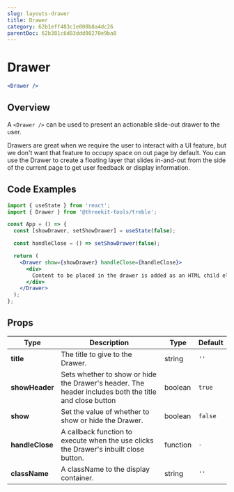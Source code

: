 ```yaml
---
slug: layouts-drawer
title: Drawer
category: 62b1eff483c1e000b8a4dc26
parentDoc: 62b381c6d83ddd00270e9ba0
---
```


# Drawer

```jsx
<Drawer />
```

## Overview

A `<Drawer />` can be used to present an actionable slide-out drawer to the user.

Drawers are great when we require the user to interact with a UI feature, but we don't want that feature to occupy space on out page by default. You can use the Drawer to create a floating layer that slides in-and-out from the side of the current page to get user feedback or display information.

## Code Examples

```jsx
import { useState } from 'react';
import { Drawer } from '@threekit-tools/treble';

const App = () => {
  const [showDrawer, setShowDrawer] = useState(false);

  const handleClose = () => setShowDrawer(false);

  return (
    <Drawer show={showDrawer} handleClose={handleClose}>
      <div>
        Content to be placed in the drawer is added as an HTML child element.
      </div>
    </Drawer>
  );
};
```

## Props

| Type            | Description                                                                                           | Type     | Default |
| --------------- | ----------------------------------------------------------------------------------------------------- | -------- | ------- |
| **title**       | The title to give to the Drawer.                                                                      | string   | `''`    |
| **showHeader**  | Sets whether to show or hide the Drawer's header. The header includes both the title and close button | boolean  | `true`  |
| **show**        | Set the value of whether to show or hide the Drawer.                                                  | boolean  | `false` |
| **handleClose** | A callback function to execute when the use clicks the Drawer's inbuilt close button.                 | function | `-`     |
| **className**   | A className to the display container.                                                                 | string   | `''`    |
